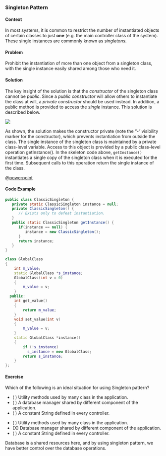 ### Singleton Pattern

#### Context
In most systems, it is common to restrict the number of instantiated 
objects of certain classes to just **one** (e.g. the main controller class 
of the system). These single instances are commonly known as *singletons*.

#### Problem
Prohibit the instantiation of more than one object from a singleton class, with the single instance easily shared among those who need it.

#### Solution
The key insight of the solution is that the *constructor* of the singleton class cannot be *public*. Since a *public constructor* will allow others to instantiate the class at will, 
a *private constructor* should be used instead. In addition, a public method is provided to access the *single* instance. This solution is described below.

<img class="center-block" src="singleton/solution.png">

As shown, the solution makes the constructor private (note the “-“ visibility marker for the constructor), 
which prevents instantiation from outside the class. 
The single instance of the singleton class is maintained by a private class-level variable. 
Access to this object is provided by a public class-level operation getInstance(). 
In the skeleton code above, `getInstance()` instantiates a single copy of the singleton class when it is executed for the first time. 
Subsequent calls to this operation return the single instance of the class.

<div v-closeable alt="Read lecture slides online">

@[powerpoint](https://onedrive.live.com/embed?cid=A5AF047C4CAD67AB&resid=A5AF047C4CAD67AB%212070&authkey=&em=2)  

</div>

<div v-closeable alt="code examples">

#### Code Example

<tabs>
<tab header="Java">

```java
public class ClassicSingleton {
   private static ClassicSingleton instance = null;
   private ClassicSingleton() {
      // Exists only to defeat instantiation.
   }
   public static ClassicSingleton getInstance() {
      if(instance == null) {
         instance = new ClassicSingleton();
      }
      return instance;
   }
}
```

</tab>
<tab header="C++">

```c++
class GlobalClass
{
    int m_value;
    static GlobalClass *s_instance;
    GlobalClass(int v = 0)
    {
        m_value = v;
    }
  public:
    int get_value()
    {
        return m_value;
    }
    void set_value(int v)
    {
        m_value = v;
    }
    static GlobalClass *instance()
    {
        if (!s_instance)
          s_instance = new GlobalClass;
        return s_instance;
    }
};
```

</tab>
</tabs>
</div>

#### Exercise
<morph title="Question 1">
<Question>

Which of the following is an ideal situation for using Singleton pattern?

- ( ) Utility methods used by many class in the application. 
- ( ) A database manager shared by different component of the application.
- ( ) A constant String defined in every controller.  

<div slot="answer">

- ( ) Utility methods used by many class in the application. 
- (X) Database manager shared by different component of the application.
- ( ) A constant String defined in every controller.

Database is a shared resources here, and by using singleton pattern, we have better control
over the database operations.

</div>
</Question>

</morph>